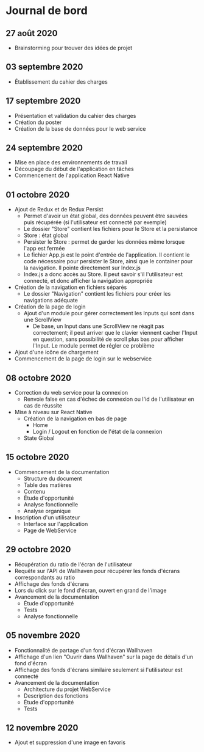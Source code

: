 # Journal de bord
## 27 août 2020
* Brainstorming pour trouver des idées de projet

## 03 septembre 2020

* Établissement du cahier des charges

## 17 septembre 2020

* Présentation et validation du cahier des charges
* Création du poster
* Création de la base de données pour le web service

## 24 septembre 2020

* Mise en place des environnements de travail
* Découpage du début de l'application en tâches
* Commencement de l'application React Native

## 01 octobre 2020

* Ajout de Redux et de Redux Persist
    * Permet d'avoir un état global, des données peuvent être sauvées puis récupérée (si l'utilisateur est connecté par exemple)
    * Le dossier "Store" contient les fichiers pour le Store et la persistance
    * Store : état global
    * Persister le Store : permet de garder les données même lorsque l'app est fermée
    * Le fichier App.js est le point d'entrée de l'application. Il contient le code nécessaire pour persister le Store, ainsi que le container pour la navigation. Il pointe directement sur Index.js
    * Index.js a donc accès au Store. Il peut savoir s'il l'utilisateur est connecté, et donc afficher la navigation appropriée
* Création de la navigation en fichiers séparés
    * Le dossier "Navigation" contient les fichiers pour créer les navigations adéquate
* Création de la page de login
    * Ajout d'un module pour gérer correctement les Inputs qui sont dans une ScrollView
        * De base, un Input dans une ScrollView ne réagit pas correctement; il peut arriver que le clavier viennent cacher l'Input en question, sans possibilité de scroll plus bas pour afficher l'Input. Le module permet de régler ce problème
*  Ajout d'une icône de chargement
*  Commencement de la page de login sur le webservice

## 08 octobre 2020

* Correction du web service pour la connexion
    * Renvoie false en cas d'échec de connexion ou l'id de l'utilisateur en cas de réussite
* Mise à niveau sur React Native
    * Création de la navigation en bas de page
        * Home
        * Login / Logout en fonction de l'état de la connexion
    * State Global 

## 15 octobre 2020

* Commencement de la documentation
    * Structure du document
    * Table des matières
    * Contenu
    * Étude d'opportunité
    * Analyse fonctionnelle
    * Analyse organique
* Inscription d'un utilisateur
    * Interface sur l'application
    * Page de WebService

## 29 octobre 2020

* Récupération du ratio de l'écran de l'utilisateur
* Requête sur l'API de Wallhaven pour récupérer les fonds d'écrans correspondants au ratio
* Affichage des fonds d'écrans
* Lors du click sur le fond d'écran, ouvert en grand de l'image
* Avancement de la documentation
    * Étude d'opportunité
    * Tests
    * Analyse fonctionnelle

## 05 novembre 2020

* Fonctionnalité de partage d'un fond d'écran Wallhaven
* Affichage d'un lien "Ouvrir dans Wallhaven" sur la page de détails d'un fond d'écran
* Affichage des fonds d'écrans similaire seulement si l'utilisateur est connecté
* Avancement de la documentation
    * Architecture du projet WebService
    * Description des fonctions
    * Étude d'opportunité
    * Tests

## 12 novembre 2020

* Ajout et suppression d'une image en favoris